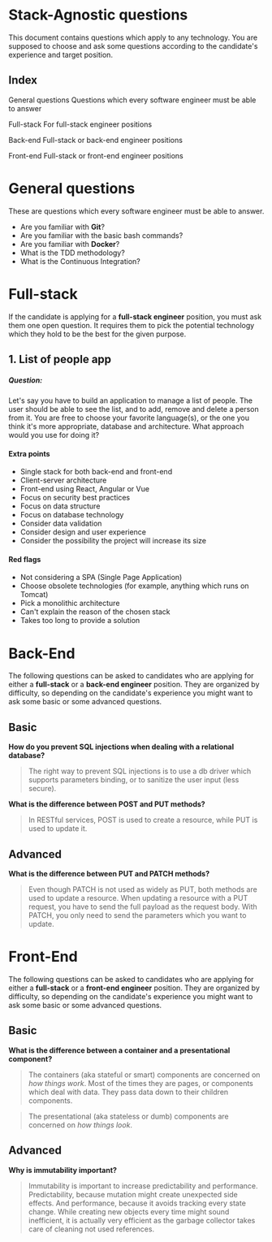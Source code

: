 # Stack-Agnostic questions

This document contains questions which apply to any technology. You are supposed to choose and ask some questions according to the candidate's experience and target position.

## Index

General questions
Questions which every software engineer must be able to answer

Full-stack
For full-stack engineer positions

Back-end
Full-stack or back-end engineer positions

Front-end
Full-stack or front-end engineer positions

# General questions

These are questions which every software engineer must be able to answer.

- Are you familiar with **Git**?
- Are you familiar with the basic bash commands?
- Are you familiar with **Docker**?
- What is the TDD methodology?
- What is the Continuous Integration?

# Full-stack

If the candidate is applying for a **full-stack engineer** position, you must ask them one open question. It requires them to pick the potential technology which they hold to be the best for the given purpose.

## 1. List of people app

##### Question:

Let's say you have to build an application to manage a list of people. The user should be able to see the list, and to add, remove and delete a person from it. You are free to choose your favorite language(s), or the one you think it's more appropriate, database and architecture. What approach would you use for doing it?

#### Extra points

- Single stack for both back-end and front-end
- Client-server architecture
- Front-end using React, Angular or Vue
- Focus on security best practices
- Focus on data structure
- Focus on database technology
- Consider data validation
- Consider design and user experience
- Consider the possibility the project will increase its size

#### Red flags

- Not considering a SPA (Single Page Application)
- Choose obsolete technologies (for example, anything which runs on Tomcat)
- Pick a monolithic architecture
- Can't explain the reason of the chosen stack
- Takes too long to provide a solution

# Back-End

The following questions can be asked to candidates who are applying for either a **full-stack** or a **back-end engineer** position. They are organized by difficulty, so depending on the candidate's experience you might want to ask some basic or some advanced questions.

## Basic

**How do you prevent SQL injections when dealing with a relational database?**

> The right way to prevent SQL injections is to use a db driver which supports parameters binding, or to sanitize the user input (less secure).

**What is the difference between POST and PUT methods?**

> In RESTful services, POST is used to create a resource, while PUT is used to update it.

## Advanced

**What is the difference between PUT and PATCH methods?**

> Even though PATCH is not used as widely as PUT, both methods are used to update a resource. When updating a resource with a PUT request, you have to send the full payload as the request body. With PATCH, you only need to send the parameters which you want to update.

# Front-End

The following questions can be asked to candidates who are applying for either a **full-stack** or a **front-end engineer** position. They are organized by difficulty, so depending on the candidate's experience you might want to ask some basic or some advanced questions.

## Basic

**What is the difference between a container and a presentational component?**

> The containers (aka stateful or smart) components are concerned on _how things work_. Most of the times they are pages, or components which deal with data. They pass data down to their children components.

> The presentational (aka stateless or dumb) components are concerned on _how things look_.

## Advanced

**Why is immutability important?**

> Immutability is important to increase predictability and performance. Predictability, because mutation might create unexpected side effects. And performance, because it avoids tracking every state change. While creating new objects every time might sound inefficient, it is actually very efficient as the garbage collector takes care of cleaning not used references.
